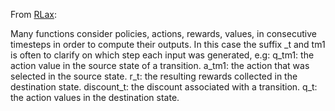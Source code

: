 From [RLax](https://github.com/deepmind/rlax):

Many functions consider policies, actions, rewards, values, in consecutive timesteps in order to compute their outputs. In this case the suffix _t and tm1 is often to clarify on which step each input was generated, e.g:
    q_tm1: the action value in the source state of a transition.
    a_tm1: the action that was selected in the source state.
    r_t: the resulting rewards collected in the destination state.
    discount_t: the discount associated with a transition.
    q_t: the action values in the destination state.

